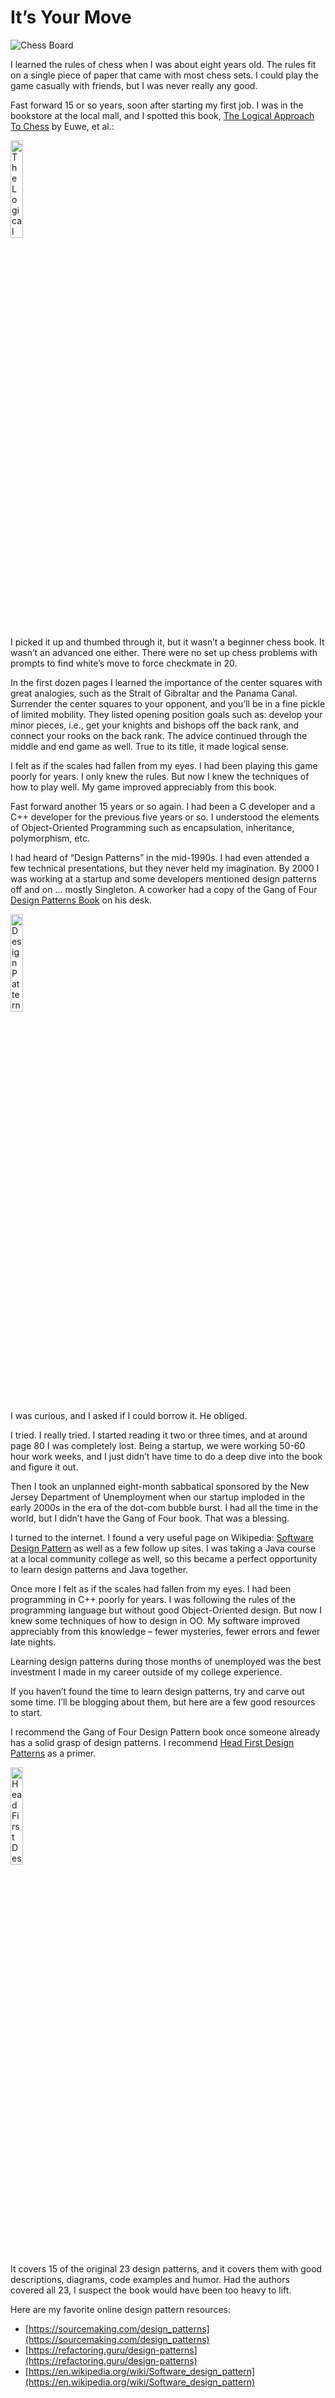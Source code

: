 # It’s Your Move

![Chess Board](https://techcrunch.com/wp-content/uploads/2016/07/gettyimages-479960728.jpg?w=990&crop=1)

I learned the rules of chess when I was about eight years old. The rules fit on a single piece of paper that came with most chess sets. I could play the game casually with friends, but I was never really any good.

Fast forward 15 or so years, soon after starting my first job. I was in the bookstore at the local mall, and I spotted this book, [The Logical Approach To Chess](https://www.amazon.com/Logical-Approach-Chess-Max-Euwe/dp/4871874729) by Euwe, et al.:

<img src="https://pictures.abebooks.com/isbn/9780486243535-us.jpg" alt="The Logical Approach to Chess Book Cover" width = "20%">

I picked it up and thumbed through it, but it wasn’t a beginner chess book. It wasn’t an advanced one either. There were no set up chess problems with prompts to find white’s move to force checkmate in 20.

In the first dozen pages I learned the importance of the center squares with great analogies, such as the Strait of Gibraltar and the Panama Canal. Surrender the center squares to your opponent, and you’ll be in a fine pickle of limited mobility. They listed opening position goals such as:  develop your minor pieces, i.e., get your knights and bishops off the back rank, and connect your rooks on the back rank. The advice continued through the middle and end game as well. True to its title, it made logical sense.

I felt as if the scales had fallen from my eyes. I had been playing this game poorly for years. I only knew the rules. But now I knew the techniques of how to play well. My game improved appreciably from this book.

Fast forward another 15 years or so again. I had been a C developer and a C++ developer for the previous five years or so. I understood the elements of Object-Oriented Programming such as encapsulation, inheritance, polymorphism, etc.

I had heard of “Design Patterns” in the mid-1990s. I had even attended a few technical presentations, but they never held my imagination. By 2000 I was working at a startup and some developers mentioned design patterns off and on … mostly Singleton. 
A coworker had a copy of the Gang of Four [Design Patterns Book](https://www.amazon.com/Design-Patterns-Elements-Reusable-Object-Oriented/dp/0201633612/) on his desk.

<img src="https://m.media-amazon.com/images/I/51JYkEpbhzL.jpg" alt="Design Pattern Book Cover" width = "20%">

I was curious, and I asked if I could borrow it. He obliged.

I tried. I really tried. I started reading it two or three times, and at around page 80 I was completely lost. Being a startup, we were working 50-60 hour work weeks, and I just didn’t have time to do a deep dive into the book and figure it out.

Then I took an unplanned eight-month sabbatical sponsored by the New Jersey Department of Unemployment when our startup imploded in the early 2000s in the era of the dot-com bubble burst. I had all the time in the world, but I didn’t have the Gang of Four book. That was a blessing.

I turned to the internet. I found a very useful page on Wikipedia: [Software Design Pattern](https://en.wikipedia.org/wiki/Software_design_pattern) as well as a few follow up sites. I was taking a Java course at a local community college as well, so this became a perfect opportunity to learn design patterns and Java together.

Once more I felt as if the scales had fallen from my eyes. I had been programming in C++ poorly for years. I was following the rules of the programming language but without good Object-Oriented design. But now I knew some techniques of how to design in OO. My software improved appreciably from this knowledge – fewer mysteries, fewer errors and fewer late nights.

Learning design patterns during those months of unemployed was the best investment I made in my career outside of my college experience.

If you haven’t found the time to learn design patterns, try and carve out some time. I’ll be blogging about them, but here are a few good resources to start.

I recommend the Gang of Four Design Pattern book once someone already has a solid grasp of design patterns. I recommend [Head First Design Patterns](https://www.amazon.com/Head-First-Design-Patterns-Object-Oriented/dp/149207800X) as a primer.

<img src="https://m.media-amazon.com/images/P/149207800X.01._SCLZZZZZZZ_SX500_.jpg" alt="Head First Design Patterns Book Cover" width = "20%">

It covers 15 of the original 23 design patterns, and it covers them with good descriptions, diagrams, code examples and humor. Had the authors covered all 23, I suspect the book would have been too heavy to lift.

Here are my favorite online design pattern resources:
* [https://sourcemaking.com/design_patterns](https://sourcemaking.com/design_patterns)
* [https://refactoring.guru/design-patterns](https://refactoring.guru/design-patterns)
* [https://en.wikipedia.org/wiki/Software_design_pattern](https://en.wikipedia.org/wiki/Software_design_pattern)
